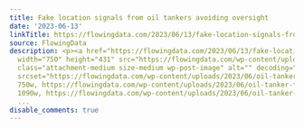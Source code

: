```yaml
---
title: Fake location signals from oil tankers avoiding oversight
date: '2023-06-13'
linkTitle: https://flowingdata.com/2023/06/13/fake-location-signals-from-oil-tankers-avoiding-oversight/
source: FlowingData
description: <p><a href="https://flowingdata.com/2023/06/13/fake-location-signals-from-oil-tankers-avoiding-oversight/"><img
  width="750" height="431" src="https://flowingdata.com/wp-content/uploads/2023/06/oil-tanker-fake-location-750x431.png"
  class="attachment-medium size-medium wp-post-image" alt="" decoding="async" loading="lazy"
  srcset="https://flowingdata.com/wp-content/uploads/2023/06/oil-tanker-fake-location-750x431.png
  750w, https://flowingdata.com/wp-content/uploads/2023/06/oil-tanker-fake-location-1090x626.png
  1090w, https://flowingdata.com/wp-content/uploads/2023/06/oil-tanker-fake-location-210x
  ...
disable_comments: true
---
```

<p><a href="https://flowingdata.com/2023/06/13/fake-location-signals-from-oil-tankers-avoiding-oversight/"><img width="750" height="431" src="https://flowingdata.com/wp-content/uploads/2023/06/oil-tanker-fake-location-750x431.png" class="attachment-medium size-medium wp-post-image" alt="" decoding="async" loading="lazy" srcset="https://flowingdata.com/wp-content/uploads/2023/06/oil-tanker-fake-location-750x431.png 750w, https://flowingdata.com/wp-content/uploads/2023/06/oil-tanker-fake-location-1090x626.png 1090w, https://flowingdata.com/wp-content/uploads/2023/06/oil-tanker-fake-location-210x ...